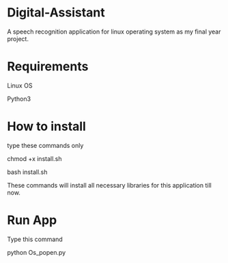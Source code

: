 # Digital-Assistant
A speech recognition application for linux operating system as my final year project.

# Requirements
Linux OS

Python3

# How to install
type these commands only

chmod +x install.sh

bash install.sh

These commands will install all necessary libraries for this application till now.

# Run App
Type this command

python Os_popen.py
